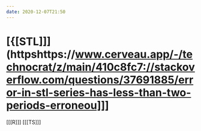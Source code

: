 ```yaml
---
date: 2020-12-07T21:50
---
```


# [{[STL]]](httpshttps://www.cerveau.app/-/technocrat/z/main/410c8fc7://stackoverflow.com/questions/37691885/error-in-stl-series-has-less-than-two-periods-erroneou]]]

[[[R]]]
[[[TS]]]

